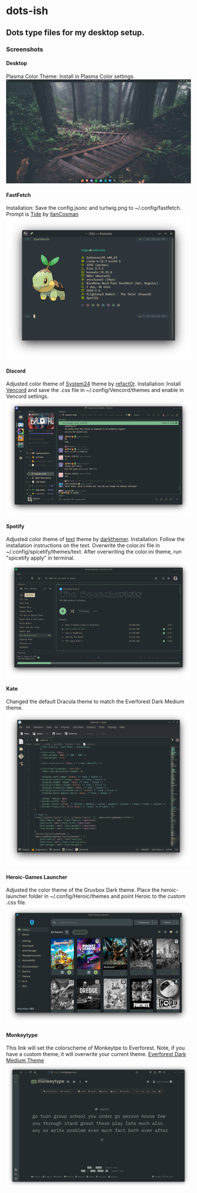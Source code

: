 # dots-ish

## Dots type files for my desktop setup.

### Screenshots

#### Desktop
Plasma Color Theme: Install in Plasma Color settings.
![desktop](screenshots/desktop.png)

#### FastFetch
Installation: Save the config.jsonc and turtwig.png to ~/.config/fastfetch. Prompt is [Tide](https://github.com/IlanCosman/tide) by [IlanCosman](https://github.com/IlanCosman)
![fastfetch](screenshots/ff.png)

#### Discord
Adjusted color theme of [System24](https://github.com/refact0r/system24) theme by [refact0r](https://github.com/refact0r). Installation: Install [Vencord](https://vencord.dev/) and save the .css file in ~/.config/Vencord/themes and enable in Vencord settings.
![discord](screenshots/discord.png)

#### Spotify
Adjusted color theme of [text](https://github.com/spicetify/spicetify-themes/tree/master/text) theme by [darkthemer](https://github.com/darkthemer). Installation: Follow the installation instructions on the text. Overwrite the color.ini file in ~/.config/spicetify/themes/text. After overwriting the color.ini theme, run "spicetify apply" in terminal.
![spotify](screenshots/spotify.png)

#### Kate
Changed the default Dracula theme to match the Everforest Dark Medium theme.
![kate](screenshots/kate.png)

#### Heroic-Games Launcher
Adjusted the color theme of the Gruvbox Dark theme. Place the heroic-launcher folder in ~/.config/Heroic/themes and point Heroic to the custom .css file.
![heroic](screenshots/heroic.png)

#### Monkeytype
This link will set the colorscheme of Monkeytpe to Everforest. Note, if you have a custom theme, it will overwrite your current theme. [Everforest Dark Medium Theme](https://monkeytype.com?customTheme=eyJjIjpbIiMyMzJhMmUiLCIjYTdjMDgwIiwiIzgzYzA5MiIsIiM5ZGE5YTAiLCIjMmMyZTMxIiwiI2QzYzZhYSIsIiNlNjdlODAiLCIjNTQzYTQ4IiwiI2U2N2U4MCIsIiM1NDNhNDgiXX0=)
![monkeytype](screenshots/monkey.png)
